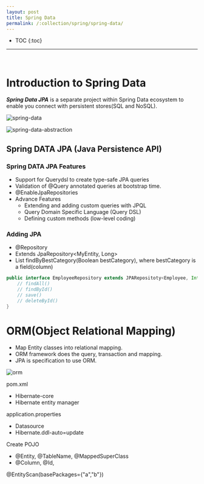 ```yaml
---
layout: post
title: Spring Data
permalink: /:collection/spring/spring-data/
---
```


- TOC
{:toc}

<hr><br>

# Introduction to Spring Data
***Spring Data JPA*** is a separate project within Spring Data ecosystem to enable you connect with persistent stores(SQL and NoSQL).

![spring-data]({{site.cdn}}/spring/spring-data/spring-data.png)

![spring-data-abstraction]({{site.cdn}}/spring/spring-data/spring-data-abstraction.png)

## Spring DATA JPA (Java Persistence API)

### Spring DATA JPA Features
- Support for Querydsl to create type-safe JPA queries
- Validation of @Query annotated queries at bootstrap time.
- @EnableJpaRepositories
- Advance Features
  - Extending and adding custom queries with JPQL
  - Query Domain Specific Language (Query DSL)
  - Defining custom methods (low-level coding)

### Adding JPA
- @Repository
- Extends JpaRepository<MyEntity, Long>
- List<ProductCategory> findByBestCategory(Boolean bestCategory), where bestCategory is a field(column)

```java
public interface EmployeeRepository extends JPARepositoty<Employee, Integer>{
    // findAll()
    // findById()
    // save()
    // deleteById()
}
```

# ORM(Object Relational Mapping)
- Map Entity classes into relational mapping.
- ORM framework does the query, transaction and mapping.
- JPA is specification to use ORM.

![orm]({{site.cdn}}/spring/spring-data/orm.png)

pom.xml
- Hibernate-core
- Hibernate entity manager

application.properties
- Datasource
- Hibernate.ddl-auto=update

Create POJO
- @Entity, @TableName, @MappedSuperClass
- @Column, @Id, 

@EntityScan(basePackages={"a","b"})
